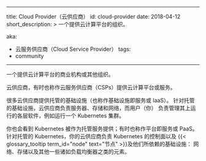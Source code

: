 <!--

---
title: Cloud Provider
id: cloud-provider
date: 2018-04-12
short_description: >
  An organization that offers a cloud computing platform.

aka:
- Cloud Service Provider
tags:
- community
---

-->

---
title: Cloud Provider（云供应商）
id: cloud-provider
date: 2018-04-12
short_description: >
  一个提供云计算平台的组织。

aka:
- 云服务供应商（Cloud Service Provider）
tags:
- community
---
<!--
 A business or other organization that offers a cloud computing platform.
-->
 一个提供云计算平台的商业机构或其他组织。



<!--more-->

<!--
Cloud providers, sometimes called Cloud Service Providers (CSPs), offer
cloud computing platforms or services.

Many cloud providers offer managed infrastructure (also called
Infrastructure as a Service or IaaS).
With managed infrastructure the cloud provider is responsible for
servers, storage, and networking while you manage layers on top of that
such as running a Kubernetes cluster.

You can also find Kubernetes as a managed service; sometimes called
Platform as a Service, or PaaS. With managed Kubernetes, your
cloud provider is responsible for the Kubernetes control plane as well
as the {{< glossary_tooltip term_id="node" text="nodes" >}} and the
infrastructure they rely on: networking, storage, and possibly other
elements such as load balancers.
-->
云供应商，有时也称作云服务供应商（CSPs）提供云计算平台或服务。

很多云供应商提供托管的基础设施（也称作基础设施即服务或 IaaS）。
针对托管的基础设施，云供应商负责服务器、存储和网络，而用户（你）
负责管理其上运行的各层软件，例如运行一个 Kubernetes 集群。

你也会看到 Kubernetes 被作为托管服务提供；有时也称作平台即服务或 PaaS。
针对托管的 Kubernetes，你的云供应商负责 Kubernetes 的控制面以及
{{< glossary_tooltip term_id="node" text="节点" >}}及他们所依赖的基础设施：
网络、存储以及其他一些诸如负载均衡器之类的元素。

